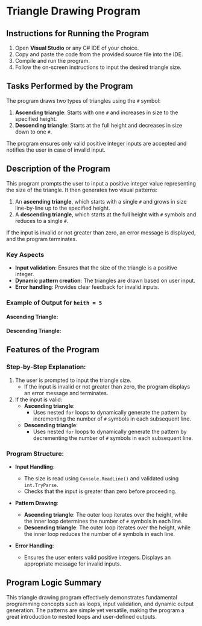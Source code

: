 # Triangle Drawing Program

## Instructions for Running the Program

1. Open **Visual Studio** or any C# IDE of your choice.
2. Copy and paste the code from the provided source file into the IDE.
3. Compile and run the program.
4. Follow the on-screen instructions to input the desired triangle size.

## Tasks Performed by the Program

The program draws two types of triangles using the `#` symbol:
1. **Ascending triangle**: Starts with one `#` and increases in size to the specified height.
2. **Descending triangle**: Starts at the full height and decreases in size down to one `#`.

The program ensures only valid positive integer inputs are accepted and notifies the user in case of invalid input.

## Description of the Program

This program prompts the user to input a positive integer value representing the size of the triangle. It then generates two visual patterns:

1. An **ascending triangle**, which starts with a single `#` and grows in size line-by-line up to the specified height.
2. A **descending triangle**, which starts at the full height with `#` symbols and reduces to a single `#`.

If the input is invalid or not greater than zero, an error message is displayed, and the program terminates.

### Key Aspects

- **Input validation**: Ensures that the size of the triangle is a positive integer.
- **Dynamic pattern creation**: The triangles are drawn based on user input.
- **Error handling**: Provides clear feedback for invalid inputs.

### Example of Output for `heith = 5`

#### Ascending Triangle:


#### Descending Triangle:


## Features of the Program

### Step-by-Step Explanation:

1. The user is prompted to input the triangle size.
   - If the input is invalid or not greater than zero, the program displays an error message and terminates.
2. If the input is valid:
   - **Ascending triangle**:
     - Uses nested `for` loops to dynamically generate the pattern by incrementing the number of `#` symbols in each subsequent line.
   - **Descending triangle**:
     - Uses nested `for` loops to dynamically generate the pattern by decrementing the number of `#` symbols in each subsequent line.

### Program Structure:

- **Input Handling**:
  - The size is read using `Console.ReadLine()` and validated using `int.TryParse`.
  - Checks that the input is greater than zero before proceeding.

- **Pattern Drawing**:
  - **Ascending triangle**: The outer loop iterates over the height, while the inner loop determines the number of `#` symbols in each line.
  - **Descending triangle**: The outer loop iterates over the height, while the inner loop reduces the number of `#` symbols in each line.

- **Error Handling**:
  - Ensures the user enters valid positive integers. Displays an appropriate message for invalid inputs.

## Program Logic Summary

This triangle drawing program effectively demonstrates fundamental programming concepts such as loops, input validation, and dynamic output generation. The patterns are simple yet versatile, making the program a great introduction to nested loops and user-defined outputs.
